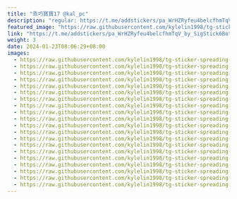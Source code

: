 ```yaml
---
title: "乖巧寶寶17 @kal_pc"
description: "regular: https://t.me/addstickers/pa_WrHZRyfeu4belcfhmTqV_by_SigStick6Bot"
featured_image: "https://raw.githubusercontent.com/kylelin1998/tg-sticker-spreading-worldwide-images/main/img/4f44dc0b-4d29-4bd5-9803-4516bb4ebef9.jpg"
link: "https://t.me/addstickers/pa_WrHZRyfeu4belcfhmTqV_by_SigStick6Bot"
weight: 3
date: 2024-01-23T08:06:29+08:00
images:
  - https://raw.githubusercontent.com/kylelin1998/tg-sticker-spreading-worldwide-images/main/img/4f44dc0b-4d29-4bd5-9803-4516bb4ebef9.jpg
  - https://raw.githubusercontent.com/kylelin1998/tg-sticker-spreading-worldwide-images/main/img/ed53712e-6f17-4e16-a8f2-57f3cf01c0b4.jpg
  - https://raw.githubusercontent.com/kylelin1998/tg-sticker-spreading-worldwide-images/main/img/7b0ba1b9-b21c-4f8d-8bc0-c14f2037db8e.jpg
  - https://raw.githubusercontent.com/kylelin1998/tg-sticker-spreading-worldwide-images/main/img/586a8bf9-ac6e-468f-babb-d701c5ddbf89.jpg
  - https://raw.githubusercontent.com/kylelin1998/tg-sticker-spreading-worldwide-images/main/img/d7603e63-894d-40a5-bc19-56fdd06be68c.jpg
  - https://raw.githubusercontent.com/kylelin1998/tg-sticker-spreading-worldwide-images/main/img/107511c7-316a-43d1-9829-46d6afe87090.jpg
  - https://raw.githubusercontent.com/kylelin1998/tg-sticker-spreading-worldwide-images/main/img/cc5c1263-fe46-43d8-8d2b-e50c41d6315d.jpg
  - https://raw.githubusercontent.com/kylelin1998/tg-sticker-spreading-worldwide-images/main/img/630ba2ed-0300-46be-9e01-4958401e4b7f.jpg
  - https://raw.githubusercontent.com/kylelin1998/tg-sticker-spreading-worldwide-images/main/img/c0ce7c4c-9175-4777-9a32-efd06efab7ea.jpg
  - https://raw.githubusercontent.com/kylelin1998/tg-sticker-spreading-worldwide-images/main/img/9bb6b2d5-7194-4b00-b53f-46a52ae6ec63.jpg
  - https://raw.githubusercontent.com/kylelin1998/tg-sticker-spreading-worldwide-images/main/img/4ee65aea-2245-42d7-8b10-265164561f36.jpg
  - https://raw.githubusercontent.com/kylelin1998/tg-sticker-spreading-worldwide-images/main/img/f0af049f-2cdd-4fd5-ac35-81aa3c352e9b.jpg
  - https://raw.githubusercontent.com/kylelin1998/tg-sticker-spreading-worldwide-images/main/img/c78c127b-8350-4551-9154-d910be054ffc.jpg
  - https://raw.githubusercontent.com/kylelin1998/tg-sticker-spreading-worldwide-images/main/img/9798df90-977b-4ed2-a442-237200c03be6.jpg
  - https://raw.githubusercontent.com/kylelin1998/tg-sticker-spreading-worldwide-images/main/img/a82fd790-f4ed-4448-997e-96897074560a.jpg
  - https://raw.githubusercontent.com/kylelin1998/tg-sticker-spreading-worldwide-images/main/img/65c00ca0-5651-457a-b9fd-a1f275bfc121.jpg
  - https://raw.githubusercontent.com/kylelin1998/tg-sticker-spreading-worldwide-images/main/img/854b5b62-cd5d-412f-8f5e-39629a369aba.jpg
  - https://raw.githubusercontent.com/kylelin1998/tg-sticker-spreading-worldwide-images/main/img/cbb70e78-794b-444b-acab-891733d450d4.jpg
  - https://raw.githubusercontent.com/kylelin1998/tg-sticker-spreading-worldwide-images/main/img/e09d8a09-1d7b-4356-a404-892b24c788e0.jpg
  - https://raw.githubusercontent.com/kylelin1998/tg-sticker-spreading-worldwide-images/main/img/2f019a71-2d0b-43d5-bbcf-6ba3beb2e3b4.jpg
---
```

